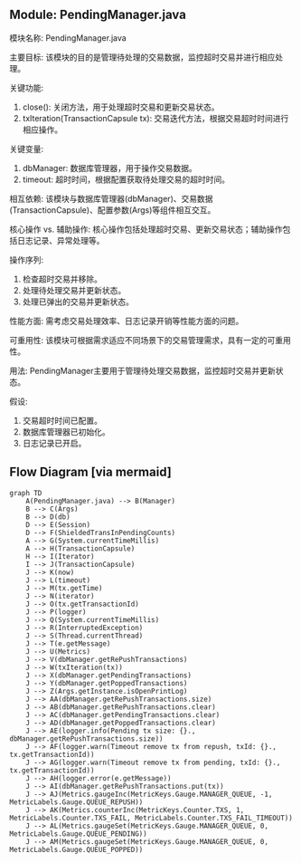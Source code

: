 ## Module: PendingManager.java
模块名称: PendingManager.java

主要目标: 该模块的目的是管理待处理的交易数据，监控超时交易并进行相应处理。

关键功能: 
1. close(): 关闭方法，用于处理超时交易和更新交易状态。
2. txIteration(TransactionCapsule tx): 交易迭代方法，根据交易超时时间进行相应操作。

关键变量: 
1. dbManager: 数据库管理器，用于操作交易数据。
2. timeout: 超时时间，根据配置获取待处理交易的超时时间。

相互依赖: 
该模块与数据库管理器(dbManager)、交易数据(TransactionCapsule)、配置参数(Args)等组件相互交互。

核心操作 vs. 辅助操作: 
核心操作包括处理超时交易、更新交易状态；辅助操作包括日志记录、异常处理等。

操作序列: 
1. 检查超时交易并移除。
2. 处理待处理交易并更新状态。
3. 处理已弹出的交易并更新状态。

性能方面: 
需考虑交易处理效率、日志记录开销等性能方面的问题。

可重用性: 
该模块可根据需求适应不同场景下的交易管理需求，具有一定的可重用性。

用法: 
PendingManager主要用于管理待处理交易数据，监控超时交易并更新状态。

假设: 
1. 交易超时时间已配置。
2. 数据库管理器已初始化。
3. 日志记录已开启。
## Flow Diagram [via mermaid]
```mermaid
graph TD
    A(PendingManager.java) --> B(Manager)
    B --> C(Args)
    B --> D(db)
    D --> E(Session)
    D --> F(ShieldedTransInPendingCounts)
    A --> G(System.currentTimeMillis)
    A --> H(TransactionCapsule)
    H --> I(Iterator)
    I --> J(TransactionCapsule)
    J --> K(now)
    J --> L(timeout)
    J --> M(tx.getTime)
    J --> N(iterator)
    J --> O(tx.getTransactionId)
    J --> P(logger)
    J --> Q(System.currentTimeMillis)
    J --> R(InterruptedException)
    J --> S(Thread.currentThread)
    J --> T(e.getMessage)
    J --> U(Metrics)
    J --> V(dbManager.getRePushTransactions)
    J --> W(txIteration(tx))
    J --> X(dbManager.getPendingTransactions)
    J --> Y(dbManager.getPoppedTransactions)
    J --> Z(Args.getInstance.isOpenPrintLog)
    J --> AA(dbManager.getRePushTransactions.size)
    J --> AB(dbManager.getRePushTransactions.clear)
    J --> AC(dbManager.getPendingTransactions.clear)
    J --> AD(dbManager.getPoppedTransactions.clear)
    J --> AE(logger.info(Pending tx size: {}., dbManager.getRePushTransactions.size))
    J --> AF(logger.warn(Timeout remove tx from repush, txId: {}., tx.getTransactionId))
    J --> AG(logger.warn(Timeout remove tx from pending, txId: {}., tx.getTransactionId))
    J --> AH(logger.error(e.getMessage))
    J --> AI(dbManager.getRePushTransactions.put(tx))
    J --> AJ(Metrics.gaugeInc(MetricKeys.Gauge.MANAGER_QUEUE, -1, MetricLabels.Gauge.QUEUE_REPUSH))
    J --> AK(Metrics.counterInc(MetricKeys.Counter.TXS, 1, MetricLabels.Counter.TXS_FAIL, MetricLabels.Counter.TXS_FAIL_TIMEOUT))
    J --> AL(Metrics.gaugeSet(MetricKeys.Gauge.MANAGER_QUEUE, 0, MetricLabels.Gauge.QUEUE_PENDING))
    J --> AM(Metrics.gaugeSet(MetricKeys.Gauge.MANAGER_QUEUE, 0, MetricLabels.Gauge.QUEUE_POPPED))
```
